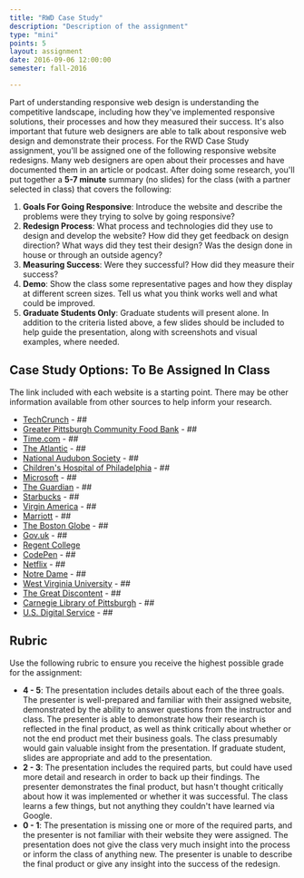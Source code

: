 ```yaml
---
title: "RWD Case Study"
description: "Description of the assignment"
type: "mini"
points: 5
layout: assignment
date: 2016-09-06 12:00:00
semester: fall-2016

---
```


Part of understanding responsive web design is understanding the competitive landscape, including how they've implemented responsive solutions, their processes and how they measured their success. It's also important that future web designers are able to talk about responsive web design and demonstrate their process. For the RWD Case Study assignment, you'll be assigned one of the following responsive website redesigns.  Many web designers are open about their processes and have documented them in an article or podcast.  After doing some research, you'll put together a **5-7 minute** summary (no slides) for the class (with a partner selected in class) that covers the following:

1.  **Goals For Going Responsive**:  Introduce the website and describe the problems were they trying to solve by going responsive?  
2.  **Redesign Process**: What process and technologies did they use to design and develop the website?  How did they get feedback on design direction?  What ways did they test their design?  Was the design done in house or through an outside agency?
3.  **Measuring Success**:  Were they successful?  How did they measure their success?  
4.  **Demo**:  Show the class some representative pages and how they display at different screen sizes.  Tell us what you think works well and what could be improved.
5.  **Graduate Students Only**: Graduate students will present alone.  In addition to the criteria listed above, a few slides should be included to help guide the presentation, along with screenshots and visual examples, where needed.  

## Case Study Options: To Be Assigned In Class

The link included with each website is a starting point.  There may be other information available from other sources to help inform your research.

* [TechCrunch](http://danielmall.com/articles/techcrunch-responsive-redesign/) - ##
* [Greater Pittsburgh Community Food Bank](http://bradfrost.com/blog/post/greater-pittsburgh-community-food-bank-open-redesign/) - ##
* [Time.com](http://appendto.com/work/time-com-responsive-redesign/) - ##
* [The Atlantic](http://responsivewebdesign.com/podcast/the-atlantic.html) - ##
* [National Audubon Society](http://muledesign.com/2015/02/birds) - ##
* [Children's Hospital of Philadelphia](http://responsivewebdesign.com/podcast/chop.html) - ##
* [Microsoft](http://paravelinc.com/work/microsoft/) - ##
* [The Guardian](http://www.creativebloq.com/netmag/guardian-redesign-71412518) - ##
* [Starbucks](http://responsivewebdesign.com/podcast/starbucks.html) - ##
* [Virgin America](http://www.wired.com/2014/06/the-super-slick-ux-of-virgin-americas-new-booking-site/) - ##
* [Marriott](http://responsivewebdesign.com/podcast/marriott.html) - ##
* [The Boston Globe](http://readwrite.com/2011/12/25/redux_how_the_boston_globe_pulled_off_html5_responsive_d) - ##
* [Gov.uk](https://gds.blog.gov.uk/2012/11/02/designing-for-different-devices/) - ##
* [Regent College](http://domain7.com/work/regent-college)
* [CodePen](http://codepen.seesparkbox.com) - ##
* [Netflix](http://techblog.netflix.com/2014/03/the-netflix-signup-flow-our-journey-to.html) - ##
* [Notre Dame](http://responsivewebdesign.com/podcast/notre-dame/) - ##
* [West Virginia University](http://responsivewebdesign.com/podcast/wvu/) - ##
* [The Great Discontent](http://responsivewebdesign.com/podcast/the-great-discontent/) - ##
* [Carnegie Library of Pittsburgh](https://responsivewebdesign.com/podcast/carnegie-library-of-pittsburgh/) - ##
* [U.S. Digital Service](https://responsivewebdesign.com/podcast/usds/) - ##

## Rubric

Use the following rubric to ensure you receive the highest possible grade for the assignment:

* **4 - 5**: The presentation includes details about each of the three goals.  The presenter is well-prepared and familiar with their assigned website, demonstrated by the ability to answer questions from the instructor and class.  The presenter is able to demonstrate how their research is reflected in the final product, as well as think critically about whether or not the end product met their business goals.  The class presumably would gain valuable insight from the presentation.  If graduate student, slides are appropriate and add to the presentation.
* **2 - 3**: The presentation includes the required parts, but could have used more detail and research in order to back up their findings.  The presenter demonstrates the final product, but hasn't thought critically about how it was implemented or whether it was successful.  The class learns a few things, but not anything they couldn't have learned via Google.
* **0 - 1**: The presentation is missing one or more of the required parts, and the presenter is not familiar with their website they were assigned.  The presentation does not give the class very much insight into the process or inform the class of anything new.  The presenter is unable to describe the final product or give any insight into the success of the redesign.
